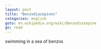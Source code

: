 ```yaml
---
layout: post
title: "Benzodiazepines"
categories: english 
goto: en.wikipedia.org/wiki/Benzodiazepine
go: read
---
```

swimming in a sea of benzos
